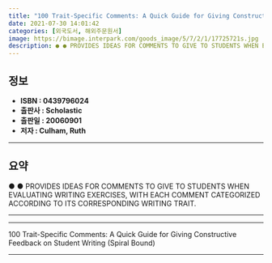 ```yaml
---
title: "100 Trait-Specific Comments: A Quick Guide for Giving Constructive Feedback on Student Writing (Spiral Bound)"
date: 2021-07-30 14:01:42
categories: [외국도서, 해외주문원서]
image: https://bimage.interpark.com/goods_image/5/7/2/1/17725721s.jpg
description: ● ● PROVIDES IDEAS FOR COMMENTS TO GIVE TO STUDENTS WHEN EVALUATING WRITING EXERCISES, WITH EACH COMMENT CATEGORIZED ACCORDING TO ITS CORRESPONDING WRITING TR
---
```


## **정보**

- **ISBN : 0439796024**
- **출판사 : Scholastic**
- **출판일 : 20060901**
- **저자 : Culham, Ruth**

------



## **요약**

●  ●  PROVIDES IDEAS FOR COMMENTS TO GIVE TO STUDENTS WHEN EVALUATING WRITING EXERCISES, WITH EACH COMMENT CATEGORIZED ACCORDING TO ITS CORRESPONDING WRITING TRAIT.

------



------


100 Trait-Specific Comments: A Quick Guide for Giving Constructive Feedback on Student Writing (Spiral Bound) 

------


